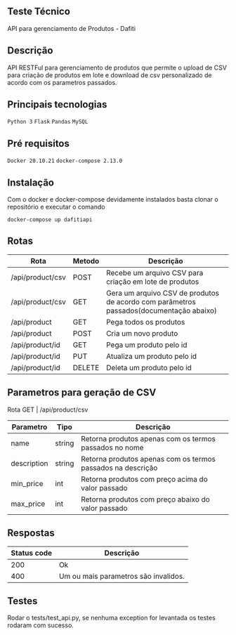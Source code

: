 ## Teste Técnico
API para gerenciamento de Produtos - Dafiti
## Descrição
API RESTFul para gerenciamento de produtos que permite o upload de CSV para criação de produtos em lote e
download de csv personalizado de acordo com os parametros passados.
## Principais tecnologias
````Python 3````
````Flask````
````Pandas````
````MySQL````

## Pré requisitos
````Docker 20.10.21````
````docker-compose 2.13.0````

## Instalação
Com o docker e docker-compose devidamente instalados basta clonar o repositório e executar o comando
````
docker-compose up dafitiapi
````

## Rotas

| Rota             | Metodo | Descrição                                                                              |
|------------------|--------|----------------------------------------------------------------------------------------|
| /api/product/csv | POST   | Recebe um arquivo CSV para criação em lote de produtos                                 |
| /api/product/csv | GET    | Gera um arquivo CSV de produtos de acordo com parâmetros passados(documentação abaixo) |
| /api/product     | GET    | Pega todos os produtos                                                                 |
| /api/product     | POST   | Cria um novo produto                                                                   |
| /api/product/id  | GET    | Pega um produto pelo id                                                                |
| /api/product/id  | PUT    | Atualiza um produto pelo id                                                            |
| /api/product/id  | DELETE | Deleta um produto pelo id                                                              |

## Parametros para geração de CSV

Rota GET | /api/product/csv

| Parametro   | Tipo   | Descrição                                                   |                                                                
|-------------|--------|-------------------------------------------------------------|
| name        | string | Retorna produtos apenas com os termos passados no nome      |
| description | string | Retorna produtos apenas com os termos passados na descrição |
| min_price   | int    | Retorna produtos com preço acima do valor passado           |
| max_price   | int    | Retorna produtos com preço abaixo do valor passado          |

## Respostas

| Status code | Descrição                            |
|-------------|--------------------------------------|
| 200         | Ok                                   |
| 400         | Um ou mais parametros são invalidos. |


## Testes

Rodar o tests/test_api.py, se nenhuma exception for levantada os testes rodaram com sucesso.